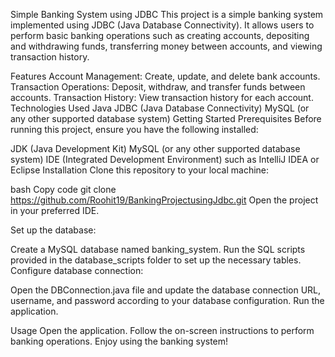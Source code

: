 Simple Banking System using JDBC
This project is a simple banking system implemented using JDBC (Java Database Connectivity). It allows users to perform basic banking operations such as creating accounts, depositing and withdrawing funds, transferring money between accounts, and viewing transaction history.

Features
Account Management: Create, update, and delete bank accounts.
Transaction Operations: Deposit, withdraw, and transfer funds between accounts.
Transaction History: View transaction history for each account.
Technologies Used
Java
JDBC (Java Database Connectivity)
MySQL (or any other supported database system)
Getting Started
Prerequisites
Before running this project, ensure you have the following installed:

JDK (Java Development Kit)
MySQL (or any other supported database system)
IDE (Integrated Development Environment) such as IntelliJ IDEA or Eclipse
Installation
Clone this repository to your local machine:

bash
Copy code
git clone https://github.com/Roohit19/BankingProjectusingJdbc.git
Open the project in your preferred IDE.

Set up the database:

Create a MySQL database named banking_system.
Run the SQL scripts provided in the database_scripts folder to set up the necessary tables.
Configure database connection:

Open the DBConnection.java file and update the database connection URL, username, and password according to your database configuration.
Run the application.

Usage
Open the application.
Follow the on-screen instructions to perform banking operations.
Enjoy using the banking system!
